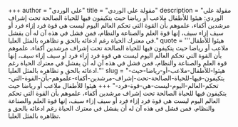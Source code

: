 +++
author = "علي الوردي"
title = "مقولة علي الوردي"
description = "مقولة علي الوردي: هيئوا للأطفال ملاعب أو رياضا حيث يتكيفون فيها للحياة الصالحة تحت إشراف مرشدين أكفاء، علموهم بأن القوة التي تحكم العالم اليوم ليست هي قوة فرد إزاء فرد أو سيف إزاء سيف، إنها قوة العلم والصناعة والنظام، فمن فشل في هذه آن له أن يفشل في معترك الحياة رغم ادعائه بالحق و تظاهره بالمثل العليا."
quote = '''هيئوا للأطفال ملاعب أو رياضا حيث يتكيفون فيها للحياة الصالحة تحت إشراف مرشدين أكفاء، علموهم بأن القوة التي تحكم العالم اليوم ليست هي قوة فرد إزاء فرد أو سيف إزاء سيف، إنها قوة العلم والصناعة والنظام، فمن فشل في هذه آن له أن يفشل في معترك الحياة رغم ادعائه بالحق و تظاهره بالمثل العليا.'''
slug = "هيئوا-للأطفال-ملاعب-أو-رياضا-حيث-يتكيفون-فيها-للحياة-الصالحة-تحت-إشراف-مرشدين-أكفاء-علموهم-بأن-القوة-التي-تحكم-العالم-اليوم-ليست-هي-قوة-فرد-"
+++
هيئوا للأطفال ملاعب أو رياضا حيث يتكيفون فيها للحياة الصالحة تحت إشراف مرشدين أكفاء، علموهم بأن القوة التي تحكم العالم اليوم ليست هي قوة فرد إزاء فرد أو سيف إزاء سيف، إنها قوة العلم والصناعة والنظام، فمن فشل في هذه آن له أن يفشل في معترك الحياة رغم ادعائه بالحق و تظاهره بالمثل العليا.
